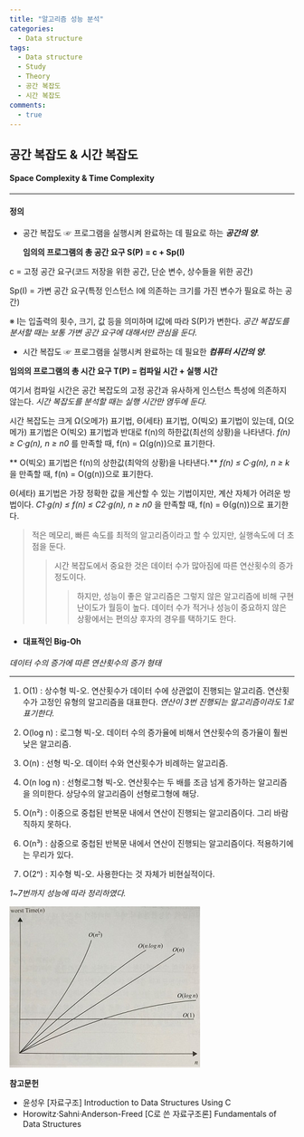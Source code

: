 ```yaml
---
title: "알고리즘 성능 분석"
categories:
  - Data structure
tags:
  - Data structure
  - Study
  - Theory
  - 공간 복잡도
  - 시간 복잡도
comments:
  - true
---
```

## 공간 복잡도 & 시간 복잡도
#### Space Complexity & Time Complexity
***

#### 정의
- 공간 복잡도
☞ 프로그램을 실행시켜 완료하는 데 필요로 하는 ___공간의 양___.


  **임의의 프로그램의 총 공간 요구 S(P) = c + Sp(I)**

c = 고정 공간 요구(코드 저장을 위한 공간, 단순 변수, 상수들을 위한 공간)

Sp(I) = 가변 공간 요구(특정 인스턴스 I에 의존하는 크기를 가진 변수가 필요로 하는 공간)

 ※ I는 입출력의 횟수, 크기, 값 등을 의미하며 I값에 따라 S(P)가 변한다. *공간 복잡도를 분서할 때는 보통 가변 공간 요구에 대해서만 관심을 둔다.*

- 시간 복잡도
☞ 프로그램을 실행시켜 완료하는 데 필요한 ___컴퓨터 시간의 양___.

**임의의 프로그램의 총 시간 요구 T(P) = 컴파일 시간 + 실행 시간**

여기서 컴파일 시간은 공간 복잡도의 고정 공간과 유사하게 인스턴스 특성에 의존하지 않는다. *시간 복잡도를 분석할 때는 실행 시간만 염두에 둔다.*

시간 복잡도는 크게 Ω(오메가) 표기법, Θ(세타) 표기법, O(빅오) 표기법이 있는데, Ω(오메가) 표기법은 O(빅오) 표기법과 반대로 f(n)의 하한값(최선의 상황)을 나타낸다. *f(n) ≥ C·g(n), n ≥ n0* 를 만족할 때, f(n) = Ω(g(n))으로 표기한다.

** O(빅오) 표기법은 f(n)의 상한값(최악의 상황)을 나타낸다.**
*f(n) ≤ C·g(n), n ≥ k* 을 만족할 때, f(n) = O(g(n))으로 표기한다.

Θ(세타) 표기법은 가장 정확한 값을 게산할 수 있는 기법이지만, 계산 자체가 어려운 방법이다.
*C1·g(n) ≤ f(n) ≤ C2·g(n), n ≥ n0* 을 만족할 때, f(n) = Θ(g(n))으로 표기한다.


>적은 메모리, 빠른 속도를 최적의 알고리즘이라고 할 수 있지만, 실행속도에 더 초점을 둔다.
>>시간 복잡도에서 중요한 것은 데이터 수가 많아짐에 따른 연산횟수의 증가 정도이다.
>>>하지만, 성능이 좋은 알고리즘은 그렇지 않은 알고리즘에 비해 구현 난이도가 월등이 높다. 데이터 수가 적거나 성능이 중요하지 않은 상황에서는 편의상 후자의 경우를 택하기도 한다.


- #### 대표적인 Big-Oh
*데이터 수의 증가에 따른 연산횟수의 증가 형태*

---
1. O(1) : 상수형 빅-오. 연산횟수가 데이터 수에 상관없이 진행되는 알고리즘. 연산횟수가 고정인 유형의 알고리즘을 대표한다.
_연산이 3번 진행되는 알고리즘이라도 1로 표기한다._

2. O(log n) : 로그형 빅-오. 데이터 수의 증가율에 비해서 연산횟수의 증가율이 훨씬 낮은 알고리즘.

3. O(n) : 선형 빅-오. 데이터 수와 연산횟수가 비례하는 알고리즘.

4. O(n log n) : 선형로그형 빅-오. 연산횟수는 두 배를 조금 넘게 증가하는 알고리즘을 의미한다. 상당수의 알고리즘이 선형로그형에 해당.

5. O(n²) : 이중으로 중첩된 반복문 내에서 연산이 진행되는 알고리즘이다. 그리 바람직하지 못하다.

6. O(n³) : 삼중으로 중첩된 반복문 내에서 연산이 진행되는 알고리즘이다. 적용하기에는 무리가 있다.

7. O(2ⁿ) : 지수형 빅-오. 사용한다는 것 자체가 비현실적이다.

*1~7번까지 성능에 따라 정리하였다.*

![](/assets/img/datastructure/tcmp2.jpg)

**참고문헌**
* 윤성우 [자료구조] Introduction to Data Structures Using C
* Horowitz·Sahni·Anderson-Freed [C로 쓴 자료구조론] Fundamentals of Data Structures
